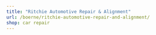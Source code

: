 ```yaml
---
title: "Ritchie Automotive Repair & Alignment"
url: /boerne/ritchie-automotive-repair-and-alignment/
shop: car repair
---
```


